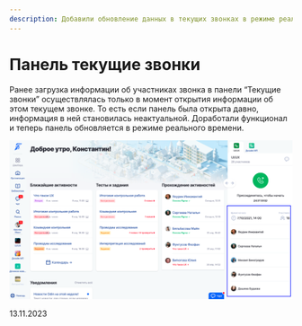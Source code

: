 ```yaml
---
description: Добавили обновление данных в текущих звонках в режиме реального времени
---
```


# Панель текущие звонки

Ранее загрузка информации об участниках звонка в панели “Текущие звонки” осуществлялась только в момент открытия информации об этом текущем звонке. То есть если панель была открыта давно, информация в ней становилась неактуальной. Доработали функционал и теперь панель обновляется в режиме реального времени.

![](<../../.gitbook/assets/image (2) (1) (1) (1) (1) (1) (1) (1) (1) (1) (1) (1) (1) (1) (1) (1) (1) (1) (1) (1) (1) (1) (1) (1) (1) (1) (1) (1) (1) (1).png>)

13.11.2023
